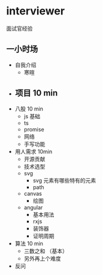 # interviewer
面试官经验

## 一小时场

- 自我介绍
  - 寒暄
- 项目 10 min
  - 
- 八股 10 min
  - js 基础
  - ts
  - promise
  - 网络
  - 手写功能
- 用人需求 10min
  - 开源贡献
  - 技术选型
  - svg
    - svg 元素有哪些特有的元素
    - path
  - canvas
    - 绘图
  - angular
    - 基本用法
    - rxjs
    - 装饰器
    - 证明周期
- 算法 10 min
  - 三数之和 （基本）
  - 另外再上个难度
- 反问

